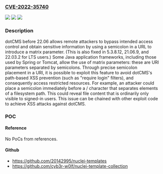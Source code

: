 ### [CVE-2022-35740](https://cve.mitre.org/cgi-bin/cvename.cgi?name=CVE-2022-35740)
![](https://img.shields.io/static/v1?label=Product&message=n%2Fa&color=blue)
![](https://img.shields.io/static/v1?label=Version&message=n%2Fa&color=blue)
![](https://img.shields.io/static/v1?label=Vulnerability&message=n%2Fa&color=brighgreen)

### Description

dotCMS before 22.06 allows remote attackers to bypass intended access control and obtain sensitive information by using a semicolon in a URL to introduce a matrix parameter. (This is also fixed in 5.3.8.12, 21.06.9, and 22.03.2 for LTS users.) Some Java application frameworks, including those used by Spring or Tomcat, allow the use of matrix parameters: these are URI parameters separated by semicolons. Through precise semicolon placement in a URI, it is possible to exploit this feature to avoid dotCMS's path-based XSS prevention (such as "require login" filters), and consequently access restricted resources. For example, an attacker could place a semicolon immediately before a / character that separates elements of a filesystem path. This could reveal file content that is ordinarily only visible to signed-in users. This issue can be chained with other exploit code to achieve XSS attacks against dotCMS.

### POC

#### Reference
No PoCs from references.

#### Github
- https://github.com/20142995/nuclei-templates
- https://github.com/cyb3r-w0lf/nuclei-template-collection

